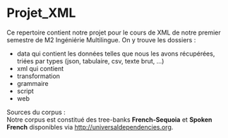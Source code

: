 # Projet_XML
  
  
  Ce repertoire contient notre projet pour le cours de XML de notre premier semestre de M2 Ingéniérie Multilingue.
On y trouve les dossiers : 
 - data qui contient les données telles que nous les avons récupérées, triées par types (json, tabulaire, csv, texte brut, ...)
 - xml qui contient 
 - transformation
 - grammaire 
 - script
 - web
  
  
Sources du corpus :  
Notre corpus est constitué des tree-banks **French-Sequoia** et **Spoken French** disponibles via http://universaldependencies.org.  
